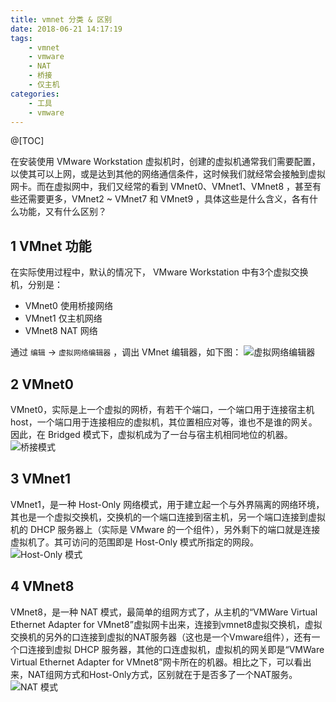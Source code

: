 ```yaml
---
title: vmnet 分类 & 区别
date: 2018-06-21 14:17:19
tags:
    - vmnet
    - vmware
    - NAT
    - 桥接
    - 仅主机
categories:
    - 工具
    - vmware
---
```


@[TOC]

在安装使用 VMware Workstation 虚拟机时，创建的虚拟机通常我们需要配置，以使其可以上网，或是达到其他的网络通信条件，这时候我们就经常会接触到虚拟网卡。而在虚拟网中，我们又经常的看到 VMnet0、VMnet1、VMnet8 ，甚至有些还需要更多，VMnet2 ~ VMnet7 和 VMnet9 ，具体这些是什么含义，各有什么功能，又有什么区别？

<!-- more -->

## 1 VMnet 功能
在实际使用过程中，默认的情况下， VMware Workstation 中有3个虚拟交换机，分别是：
- VMnet0 使用桥接网络
- VMnet1 仅主机网络
- VMnet8 NAT 网络

通过 `编辑` -> `虚拟网络编辑器` ，调出 VMnet 编辑器，如下图：
![虚拟网络编辑器](http://pic.hqmmw.com/markdown-img-paste-20180621155909739.png)

## 2 VMnet0
VMnet0，实际是上一个虚拟的网桥，有若干个端口，一个端口用于连接宿主机 host，一个端口用于连接相应的虚拟机，其位置相应对等，谁也不是谁的网关。因此，在 Bridged 模式下，虚拟机成为了一台与宿主机相同地位的机器。
![桥接模式](http://pic.hqmmw.com/markdown-img-paste-20180621161205105.png)

## 3 VMnet1
VMnet1，是一种 Host-Only 网络模式，用于建立起一个与外界隔离的网络环境，其也是一个虚拟交换机，交换机的一个端口连接到宿主机，另一个端口连接到虚拟机的 DHCP 服务器上（实际是 VMware 的一个组件），另外剩下的端口就是连接虚拟机了。其可访问的范围即是 Host-Only 模式所指定的网段。
![Host-Only 模式](http://pic.hqmmw.com/markdown-img-paste-20180621161750445.png)

## 4 VMnet8
VMnet8，是一种 NAT 模式，最简单的组网方式了，从主机的“VMWare Virtual Ethernet Adapter for VMnet8”虚拟网卡出来，连接到vmnet8虚拟交换机，虚拟交换机的另外的口连接到虚拟的NAT服务器（这也是一个Vmware组件），还有一个口连接到虚拟 DHCP 服务器，其他的口连虚拟机，虚拟机的网关即是“VMWare Virtual Ethernet Adapter for VMnet8”网卡所在的机器。相比之下，可以看出来，NAT组网方式和Host-Only方式，区别就在于是否多了一个NAT服务。
![NAT 模式](http://pic.hqmmw.com/markdown-img-paste-20180621162323729.png)
